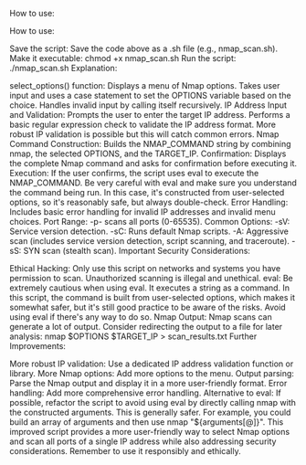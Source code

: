 How to use:

How to use:

Save the script: Save the code above as a .sh file (e.g., nmap_scan.sh).
Make it executable: chmod +x nmap_scan.sh
Run the script: ./nmap_scan.sh
Explanation:

select_options() function:
Displays a menu of Nmap options.
Takes user input and uses a case statement to set the OPTIONS variable based on the choice.
Handles invalid input by calling itself recursively.
IP Address Input and Validation:
Prompts the user to enter the target IP address.
Performs a basic regular expression check to validate the IP address format. More robust IP validation is possible but this will catch common errors.
Nmap Command Construction:
Builds the NMAP_COMMAND string by combining nmap, the selected OPTIONS, and the TARGET_IP.
Confirmation:
Displays the complete Nmap command and asks for confirmation before executing it.
Execution:
If the user confirms, the script uses eval to execute the NMAP_COMMAND. Be very careful with eval and make sure you understand the command being run. In this case, it's constructed from user-selected options, so it's reasonably safe, but always double-check.
Error Handling: Includes basic error handling for invalid IP addresses and invalid menu choices.
Port Range: -p- scans all ports (0-65535).
Common Options:
-sV: Service version detection.
-sC: Runs default Nmap scripts.
-A: Aggressive scan (includes service version detection, script scanning, and traceroute).
-sS: SYN scan (stealth scan).
Important Security Considerations:

Ethical Hacking: Only use this script on networks and systems you have permission to scan. Unauthorized scanning is illegal and unethical.
eval: Be extremely cautious when using eval. It executes a string as a command. In this script, the command is built from user-selected options, which makes it somewhat safer, but it's still good practice to be aware of the risks. Avoid using eval if there's any way to do so.
Nmap Output: Nmap scans can generate a lot of output. Consider redirecting the output to a file for later analysis: nmap $OPTIONS $TARGET_IP > scan_results.txt
Further Improvements:

More robust IP validation: Use a dedicated IP address validation function or library.
More Nmap options: Add more options to the menu.
Output parsing: Parse the Nmap output and display it in a more user-friendly format.
Error handling: Add more comprehensive error handling.
Alternative to eval: If possible, refactor the script to avoid using eval by directly calling nmap with the constructed arguments. This is generally safer. For example, you could build an array of arguments and then use nmap "${arguments[@]}".
This improved script provides a more user-friendly way to select Nmap options and scan all ports of a single IP address while also addressing security considerations.  Remember to use it responsibly and ethically.


